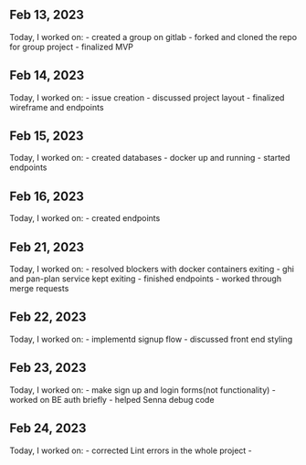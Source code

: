 ## Feb 13, 2023

Today, I worked on:
    - created a group on gitlab
    - forked and cloned the repo for group project
    - finalized MVP
## Feb 14, 2023

Today, I worked on:
    - issue creation
    - discussed project layout
    - finalized wireframe and endpoints
## Feb 15, 2023

Today, I worked on:
    - created databases
    - docker up and running
    - started endpoints
## Feb 16, 2023

Today, I worked on:
    - created endpoints

## Feb 21, 2023

Today, I worked on:
    - resolved blockers with docker containers exiting
    - ghi and pan-plan service kept exiting
    - finished endpoints
    - worked through merge requests

## Feb 22, 2023

Today, I worked on:
    - implementd signup flow
    - discussed front end styling

## Feb 23, 2023

Today, I worked on:
    - make sign up and login forms(not functionality)
    - worked on BE auth briefly
    - helped Senna debug code

## Feb 24, 2023

Today, I worked on:
    - corrected Lint errors in the whole project
    -
